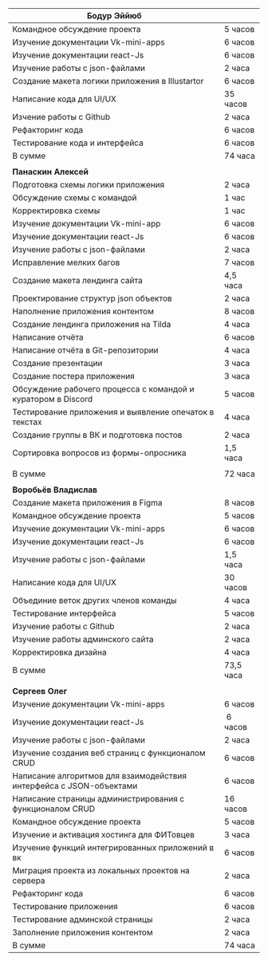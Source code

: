 | **Бодур Эййюб**                                                     |           |
| ------------------------------------------------------------------- | --------- |
| Командное обсуждение проекта                                        | 5 часов   |
| Изучение документации Vk-mini-apps                                  | 6 часов   |
| Изучение документации react-Js                                      | 6 часов   |
| Изучение работы с json-файлами                                      | 2 часа    |
| Создание макета логики приложения в Illustartor                     | 6 часов   |
| Написание кода для UI/UX                                            | 35 часов  |
| Изчение работы с Github                                             | 2 часа    |
| Рефакторинг кода                                                    | 6 часов   |
| Тестирование кода и интерфейса                                      | 6 часов   |
| В сумме                                                             | 74 часа   |
|                                                                                 |
| **Панаскин Алексей**                                                |           |
| Подготовка схемы логики приложения                                  | 2 часа    |
| Обсуждение схемы с командой                                         | 1 час     |
| Корректировка схемы                                                 | 1 час     |
| Изучение документации Vk-mini-app                                   | 6 часов   |
| Изучение документации react-Js                                      | 6 часов   |
| Изучение работы с json-файлами                                      | 2 часа    |
| Исправление мелких багов                                            | 7 часов   |
| Создание макета лендинга сайта                                      | 4,5 часа  |
| Проектирование структур json объектов                               | 2 часа    |
| Наполнение приложения контентом                                     | 8 часов   |
| Создание лендинга приложения на Tilda                               | 4 часа    |
| Написание отчёта                                                    | 6 часов   |
| Написание отчёта в Git-репозитории                                  | 4 часа    |
| Создание презентации                                                | 3 часа    |
| Создание постера приложения                                         | 3 часа    |
| Обсуждение рабочего процесса с командой и куратором в Discord       | 5 часов   |
| Тестирование приложения и выявление опечаток в текстах              | 4 часа    |
| Создание группы в ВК и подготовка постов                            | 2 часа    |
| Сортировка вопросов из формы-опросника                              | 1,5 часа  |
|                                                                                 |
| В сумме                                                             | 72 часа   |
|                                                                     |           |
| **Воробьёв Владислав**                                              |           |
| Создание макета приложения в Figma                                  | 8 часов   |
| Командное обсуждение проекта                                        | 5 часов   |
| Изучение документации Vk-mini-apps                                  | 6 часов   |
| Изучение документации react-Js                                      | 6 часов   |
| Изучение работы с json-файлами                                      | 1,5 часа  |
| Написание кода для UI/UX                                            | 30 часов  |
| Объединие веток других членов команды                               | 4 часа    |
| Тестирование интерфейса                                             | 5 часов   |
| Изучение работы с Github                                            | 2 часа    |
| Изучение работы админского сайта                                    | 2 часа    |
| Корректировка дизайна                                               | 4 часа    |
| В сумме                                                             | 73,5 часа |
|                                                                     |           |
| **Сергеев Олег**                                                    |           |
| Изучение документации Vk-mini-apps                                  | 6 часов   |
| Изучение документации react-Js                                      |  6 часов  |
| Изучение работы с json-файлами                                      | 2 часа    |
| Изучение создания веб страниц с функционалом CRUD                   | 6 часов   |
| Написание алгоритмов для взаимодействия интерфейса с JSON-объектами | 6 часов   |
| Написание страницы администрирования с функционалом CRUD            | 16 часов  |
| Командное обсуждение проекта                                        | 5 часов   |
| Изучение и активация хостинга для ФИТовцев                          | 3 часа    |
| Изучение функций интегрированных приложений в вк                    | 6 часов   |
| Миграция проекта из локальных проектов на сервера                   | 2 часа    |
| Рефакторинг кода                                                    | 6 часов   |
| Тестирование приложения                                             | 6 часов   |
| Тестирование админской страницы                                     | 2 часа    |
| Заполнение приложения контентом                                     | 2 часа    |
| В сумме                                                             | 74 часа   |
